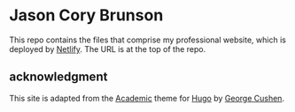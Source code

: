 # Jason Cory Brunson

This repo contains the files that comprise my professional website, which is deployed by [Netlify](https://www.netlify.com/). The URL is at the top of the repo.

## acknowledgment

This site is adapted from the [Academic](https://sourcethemes.com/academic/) theme for [Hugo](https://gohugo.io/) by [George Cushen](https://georgecushen.com).
